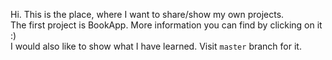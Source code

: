 Hi. This is the place, where I want to share/show my own projects. <br>
The first project is BookApp. More information you can find by clicking on it :)<br>
I would also like to show what I have learned. Visit `master` branch for it.
